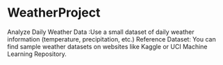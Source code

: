 # WeatherProject
Analyze Daily Weather Data :Use a small dataset of daily weather information (temperature, precipitation, etc.)
Reference Dataset: You can find sample weather datasets on websites like Kaggle or UCI Machine Learning Repository.
